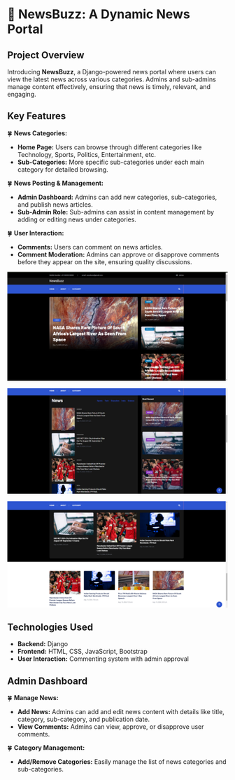 # 📰 NewsBuzz: A Dynamic News Portal

## Project Overview

Introducing **NewsBuzz**, a Django-powered news portal where users can view the latest news across various categories. Admins and sub-admins manage content effectively, ensuring that news is timely, relevant, and engaging.

## Key Features

🍀 **News Categories:**
- **Home Page:** Users can browse through different categories like Technology, Sports, Politics, Entertainment, etc.
- **Sub-Categories:** More specific sub-categories under each main category for detailed browsing.

🍀 **News Posting & Management:**
- **Admin Dashboard:** Admins can add new categories, sub-categories, and publish news articles.
- **Sub-Admin Role:** Sub-admins can assist in content management by adding or editing news under categories.

🍀 **User Interaction:**
- **Comments:** Users can comment on news articles.
- **Comment Moderation:** Admins can approve or disapprove comments before they appear on the site, ensuring quality discussions.


![Description of the image](screenshots/Screenshot%20(254).png)

![Description of the image](screenshots/Screenshot%20(255).png)

![Description of the image](screenshots/Screenshot%20(257).png)



## Technologies Used

- **Backend:** Django
- **Frontend:** HTML, CSS, JavaScript, Bootstrap
- **User Interaction:** Commenting system with admin approval

## Admin Dashboard

🍀 **Manage News:** 
- **Add News:** Admins can add and edit news content with details like title, category, sub-category, and publication date.
- **View Comments:** Admins can view, approve, or disapprove user comments.

🍀 **Category Management:** 
- **Add/Remove Categories:** Easily manage the list of news categories and sub-categories.
